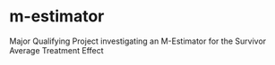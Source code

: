 # m-estimator
Major Qualifying Project investigating an M-Estimator for the Survivor Average Treatment Effect
